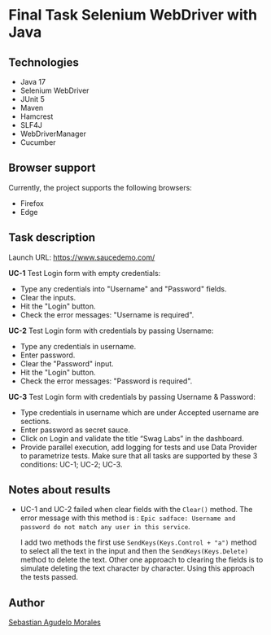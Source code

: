 # Final Task Selenium WebDriver with Java

## Technologies

- Java 17
- Selenium WebDriver
- JUnit 5
- Maven
- Hamcrest
- SLF4J
- WebDriverManager
- Cucumber

## Browser support

Currently, the project supports the following browsers:

- Firefox
- Edge

## Task description


Launch URL: https://www.saucedemo.com/

**UC-1** Test Login form with empty credentials:
   - Type any credentials into "Username" and "Password" fields.
   - Clear the inputs.
   - Hit the "Login" button.
   - Check the error messages: "Username is required".

**UC-2** Test Login form with credentials by passing Username:
   - Type any credentials in username.
   - Enter password.
   - Clear the "Password" input.
   - Hit the "Login" button.
   - Check the error messages: "Password is required".

**UC-3** Test Login form with credentials by passing Username & Password:
   - Type credentials in username which are under Accepted username are sections.
   - Enter password as secret sauce.
   - Click on Login and validate the title “Swag Labs” in the dashboard.
   - Provide parallel execution, add logging for tests and use Data Provider to parametrize tests. Make sure that all tasks are supported by these 3 conditions: UC-1; UC-2; UC-3.

## Notes about results

- UC-1 and UC-2 failed when clear fields with the `Clear()` method. The error message with this method is : `Epic sadface: Username and password do not match any user in this service`.

  I add two methods the first use `SendKeys(Keys.Control + "a")` method to select all the text in the input and then the `SendKeys(Keys.Delete)` method to delete the text. Other one approach to clearing the fields is to simulate deleting the text character by character.  Using this approach the tests passed.



## Author

[Sebastian Agudelo Morales](https://www.linkedin.com/in/sebastianamo) 
